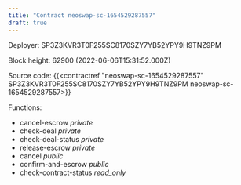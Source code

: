 ```yaml
---
title: "Contract neoswap-sc-1654529287557"
draft: true
---
```

Deployer: SP3Z3KVR3T0F255SC8170SZY7YB52YPY9H9TNZ9PM


 



Block height: 62900 (2022-06-06T15:31:52.000Z)

Source code: {{<contractref "neoswap-sc-1654529287557" SP3Z3KVR3T0F255SC8170SZY7YB52YPY9H9TNZ9PM neoswap-sc-1654529287557>}}

Functions:

* cancel-escrow _private_
* check-deal _private_
* check-deal-status _private_
* release-escrow _private_
* cancel _public_
* confirm-and-escrow _public_
* check-contract-status _read_only_
